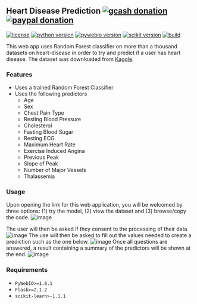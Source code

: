 ## Heart Disease Prediction [![gcash donation][1]][2] [![paypal donation][3]][4]

[![license][5]][6] [![python version][7]][8] [![pywebio version][9]][10] [![scikit version][11]][12] [![build][13]][14] 

This web app uses Random Forest classifier on more than a thousand datasets on heart-disease in order to try and predict 
if a user has heart disease. The dataset was downloaded from [Kaggle](https://www.kaggle.com/datasets/johnsmith88/heart-disease-dataset).

### Features
* Uses a trained Random Forest Classifier 
* Uses the following predictors
  * Age
  * Sex
  * Chest Pain Type
  * Resting Blood Pressure
  * Cholesterol
  * Fasting Blood Sugar
  * Resting ECG
  * Maximum Heart Rate
  * Exercise Induced Angina
  * Previous Peak
  * Slope of Peak
  * Number of Major Vessels
  * Thalassemia


### Usage

Upon opening the link for this web application, you will be welcomed by three options: (1) try the model, (2) view the dataset and (3) browse/copy the code.
![image](https://user-images.githubusercontent.com/102983286/170631602-d831a2f6-ec84-4936-b618-5005756f3091.png)

The user will then be asked if they consent to the processing of their data. 
![image](https://user-images.githubusercontent.com/102983286/170631632-dde8a06c-9038-482a-bf79-1e49aa4b5db8.png)
The use will then be asked to fill out the values needed to create a prediction such as the one below.
![image](https://user-images.githubusercontent.com/102983286/170631649-b857c59e-08b9-4b98-833b-bcd80c0b8d95.png)
Once all questions are answered, a result containing a summary of the predictors will be shown at the end.
![image](https://user-images.githubusercontent.com/102983286/170631754-672299e0-9b96-4243-ac07-fe7801ec3e95.png)


### Requirements
* `PyWebIO>=1.6.1`
* `Flask>=2.1.2`
* `scikit-learn>-1.1.1`


[1]: https://img.shields.io/badge/donate-gcash-green
[2]: https://drive.google.com/file/d/1JeMx5_S7VBBT-3xO7mV9YOMfESeV3eKa/view

[3]: https://img.shields.io/badge/donate-paypal-blue
[4]: https://www.paypal.com/paypalme/mcabanlitph

[5]: https://img.shields.io/badge/license-GNUGPLv3-blue.svg
[6]: https://github.com/mcabanlit/heart-disease/blob/main/LICENSE.md

[7]: https://img.shields.io/badge/python-3.10-blue
[8]: https://www.python.org/

[9]: https://img.shields.io/badge/pywebio-1.6.1-dark
[10]: https://pywebio.readthedocs.io/en/latest/

[11]: https://img.shields.io/badge/scikit--learn-1.1.1-orange
[12]: https://scikit-learn.org

[13]: https://img.shields.io/badge/build-passing-green
[14]: https://heart-disease-pywebio.herokuapp.com/
